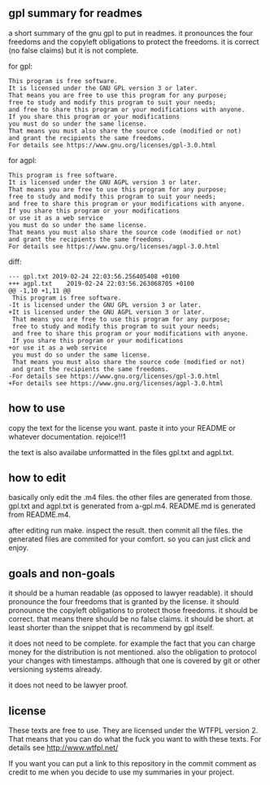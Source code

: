gpl summary for readmes
-----------------------

a short summary of the gnu gpl to put in readmes.
it pronounces the four freedoms and the copyleft obligations to protect the freedoms.
it is correct (no false claims) but it is not complete.

for gpl:

    This program is free software.
    It is licensed under the GNU GPL version 3 or later.
    That means you are free to use this program for any purpose;
    free to study and modify this program to suit your needs;
    and free to share this program or your modifications with anyone.
    If you share this program or your modifications
    you must do so under the same license.
    That means you must also share the source code (modified or not)
    and grant the recipients the same freedoms.
    For details see https://www.gnu.org/licenses/gpl-3.0.html


for agpl:

    This program is free software.
    It is licensed under the GNU AGPL version 3 or later.
    That means you are free to use this program for any purpose;
    free to study and modify this program to suit your needs;
    and free to share this program or your modifications with anyone.
    If you share this program or your modifications
    or use it as a web service
    you must do so under the same license.
    That means you must also share the source code (modified or not)
    and grant the recipients the same freedoms.
    For details see https://www.gnu.org/licenses/agpl-3.0.html


diff:

    --- gpl.txt	2019-02-24 22:03:56.256405408 +0100
    +++ agpl.txt	2019-02-24 22:03:56.263068705 +0100
    @@ -1,10 +1,11 @@
     This program is free software.
    -It is licensed under the GNU GPL version 3 or later.
    +It is licensed under the GNU AGPL version 3 or later.
     That means you are free to use this program for any purpose;
     free to study and modify this program to suit your needs;
     and free to share this program or your modifications with anyone.
     If you share this program or your modifications
    +or use it as a web service
     you must do so under the same license.
     That means you must also share the source code (modified or not)
     and grant the recipients the same freedoms.
    -For details see https://www.gnu.org/licenses/gpl-3.0.html
    +For details see https://www.gnu.org/licenses/agpl-3.0.html


how to use
----------

copy the text for the license you want.
paste it into your README or whatever documentation.
rejoice!!1

the text is also availabe unformatted in the files gpl.txt and agpl.txt.

how to edit
-----------

basically only edit the .m4 files. the other files are generated from those.
gpl.txt and agpl.txt is generated from a-gpl.m4.
README.md is generated from README.m4.

after editing run make. inspect the result. then commit all the files.
the generated files are commited for your comfort.
so you can just click and enjoy.

goals and non-goals
-------------------

it should be a human readable (as opposed to lawyer readable).
it should pronounce the four freedoms that is granted by the license.
it should pronounce the copyleft obligations to protect those freedoms.
it should be correct. that means there should be no false claims.
it should be short.
at least shorter than the snippet that is recommend by gpl itself.

it does not need to be complete.
for example the fact that you can charge money for the distribution is not mentioned.
also the obligation to protocol your changes with timestamps.
although that one is covered by git or other versioning systems already.

it does not need to be lawyer proof.

license
-------

These texts are free to use.
They are licensed under the WTFPL version 2.
That means that you can do what the fuck
you want to with these texts.
For details see http://www.wtfpl.net/

If you want you can put a link to this repository
in the commit comment as credit to me
when you decide to use my summaries in your project.
